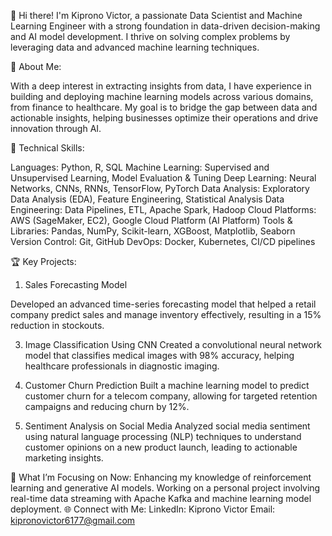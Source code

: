 
👋 Hi there! I'm Kiprono Victor, a passionate Data Scientist and Machine Learning Engineer with a strong foundation in data-driven decision-making and AI model development. I thrive on solving complex problems by leveraging data and advanced machine learning techniques.

💼 About Me:

With a deep interest in extracting insights from data, I have experience in building and deploying machine learning models across various domains, from finance to healthcare. My goal is to bridge the gap between data and actionable insights, helping businesses optimize their operations and drive innovation through AI.

🚀 Technical Skills:

Languages: Python, R, SQL
Machine Learning: Supervised and Unsupervised Learning, Model Evaluation & Tuning
Deep Learning: Neural Networks, CNNs, RNNs, TensorFlow, PyTorch
Data Analysis: Exploratory Data Analysis (EDA), Feature Engineering, Statistical Analysis
Data Engineering: Data Pipelines, ETL, Apache Spark, Hadoop
Cloud Platforms: AWS (SageMaker, EC2), Google Cloud Platform (AI Platform)
Tools & Libraries: Pandas, NumPy, Scikit-learn, XGBoost, Matplotlib, Seaborn
Version Control: Git, GitHub
DevOps: Docker, Kubernetes, CI/CD pipelines

🏆 Key Projects:

1. Sales Forecasting Model
   
Developed an advanced time-series forecasting model that helped a retail company predict sales and manage inventory effectively, resulting in a 15% reduction in stockouts.

3. Image Classification Using CNN
Created a convolutional neural network model that classifies medical images with 98% accuracy, helping healthcare professionals in diagnostic imaging.

4. Customer Churn Prediction
Built a machine learning model to predict customer churn for a telecom company, allowing for targeted retention campaigns and reducing churn by 12%.

5. Sentiment Analysis on Social Media
Analyzed social media sentiment using natural language processing (NLP) techniques to understand customer opinions on a new product launch, leading to actionable marketing insights.

🎯 What I’m Focusing on Now:
Enhancing my knowledge of reinforcement learning and generative AI models.
Working on a personal project involving real-time data streaming with Apache Kafka and machine learning model deployment.
🌐 Connect with Me:
LinkedIn: Kiprono Victor
Email: kipronovictor6177@gmail.com
